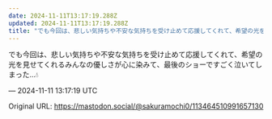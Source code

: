 ```yaml
---
date: 2024-11-11T13:17:19.288Z
updated: 2024-11-11T13:17:19.288Z
title: "でも今回は、悲しい気持ちや不安な気持ちを受け止めて応援してくれて、希望の光を見せ[...]"
---
```


<p>でも今回は、悲しい気持ちや不安な気持ちを受け止めて応援してくれて、希望の光を見せてくれるみんなの優しさが心に染みて、最後のショーですごく泣いてしまった…💧</p>

&mdash; 2024-11-11 13:17:19 UTC

Original URL: https://mastodon.social/@sakuramochi0/113464510991657130
